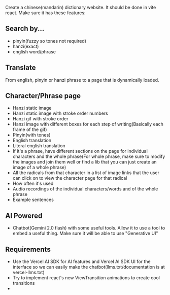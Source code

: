 Create a chinese(mandarin) dictionary website. It should be done in vite react. Make sure it has these features:

## Search by...
* pinyin(fuzzy so tones not required)
* hanzi(exact)
* english word/phrase

## Translate
From english, pinyin or hanzi phrase to a page that is dynamically loaded.

## Character/Phrase page
* Hanzi static image
* Hanzi static image with stroke order numbers
* Hanzi gif with stroke order
* Hanzi image with different boxes for each step of writing(Basically each frame of the gif)
* Pinyin(with tones)
* English translation
* Literal english translation
* If it's a phrase, have different sections on the page for individual characters and the whole phrase(For whole phrase, make sure to modify the images and join them well or find a lib that you can just create an image of a whole phrase)
* All the radicals from that character in a list of image links that the user can click on to view the character page for that radical
* How often it's used
* Audio recordings of the individual characters/words and of the whole phrase
* Example sentences

## AI Powered
* Chatbot(Gemini 2.0 flash) with some useful tools. Allow it to use a tool to embed a useful thing. Make sure it will be able to use "Generative UI"



## Requirements
* Use the Vercel AI SDK for AI features and Vercel AI SDK UI for the interface so we can easily make the chatbot(llms.txt/documentation is at vercel-llms.txt)
* Try to implement react's new ViewTransition animations to create cool transitions
* 
